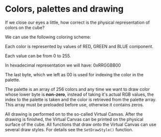 # Colors, palettes and drawing 

If we close our eyes a little, how correct is the physical representation of colors on the cube? 

We can use the following coloring scheme: 

Each color is represented by values of RED, GREEN and BLUE component. 

Each value can be from 0 to 255. 

In hexadecimal representation we will have: 0xRRGGBB00 

The last byte, which we left as 00 is used for indexing the color in the palette. 

The palette is an array of 256 colors and any time we want to draw color whose lower byte is **non-zero**, instead of taking it's actual RGB values, the index to the palette is taken and the color is retrieved from the palette array. This array must be preloaded before use, otherwise it contains zeros. 

All drawing is performed on to the so-called Virtual Canvas. After the drawing is finished, the Virtual Canvas can be printed on the physical surface of the cube. All functions that draw onto the Virtual Canvas can use several draw styles. For details see the `SetDrawStyle()` function.

